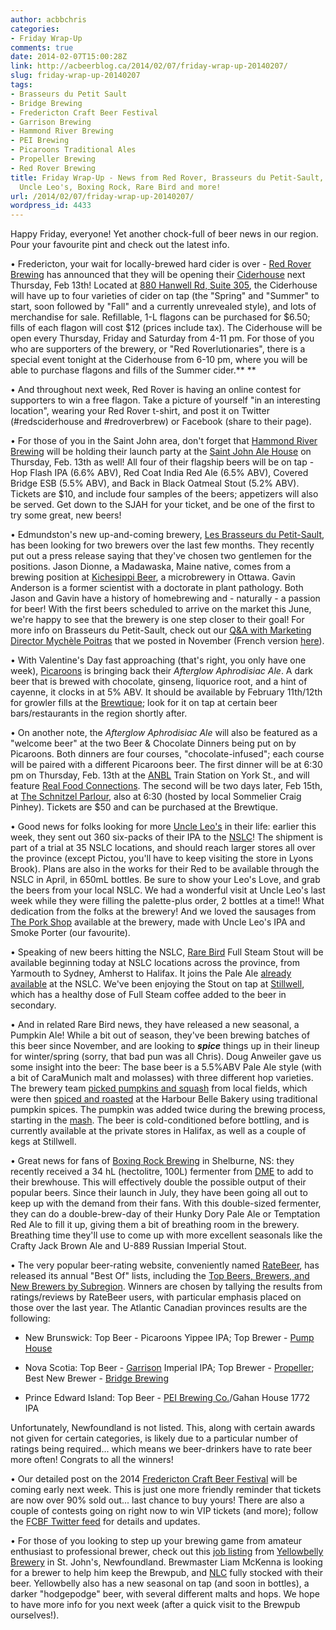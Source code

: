 ```yaml
---
author: acbbchris
categories:
- Friday Wrap-Up
comments: true
date: 2014-02-07T15:00:28Z
link: http://acbeerblog.ca/2014/02/07/friday-wrap-up-20140207/
slug: friday-wrap-up-20140207
tags:
- Brasseurs du Petit Sault
- Bridge Brewing
- Fredericton Craft Beer Festival
- Garrison Brewing
- Hammond River Brewing
- PEI Brewing
- Picaroons Traditional Ales
- Propeller Brewing
- Red Rover Brewing
title: Friday Wrap-Up - News from Red Rover, Brasseurs du Petit-Sault, Picaroons,
  Uncle Leo's, Boxing Rock, Rare Bird and more!
url: /2014/02/07/friday-wrap-up-20140207/
wordpress_id: 4433
---
```


Happy Friday, everyone! Yet another chock-full of beer news in our region. Pour your favourite pint and check out the latest info.

• Fredericton, your wait for locally-brewed hard cider is over - [Red Rover Brewing](http://www.redroverbrew.com/) has announced that they will be opening their [Ciderhouse](http://www.redroverbrew.com/p/where-to-buy.html) next Thursday, Feb 13th! Located at [880 Hanwell Rd, Suite 305](http://goo.gl/maps/nkYfm), the Ciderhouse will have up to four varieties of cider on tap (the "Spring" and "Summer" to start, soon followed by "Fall" and a currently unrevealed style), and lots of merchandise for sale. Refillable, 1-L flagons can be purchased for $6.50; fills of each flagon will cost $12 (prices include tax). The Ciderhouse will be open every Thursday, Friday and Saturday from 4-11 pm. For those of you who are supporters of the brewery, or "Red Roverlutionaries", there is a special event tonight at the Ciderhouse from 6-10 pm, where you will be able to purchase flagons and fills of the Summer cider.**
**

• And throughout next week, Red Rover is having an online contest for supporters to win a free flagon. Take a picture of yourself "in an interesting location", wearing your Red Rover t-shirt, and post it on Twitter (#redsciderhouse and #redroverbrew) or Facebook (share to their page).

• For those of you in the Saint John area, don't forget that [Hammond River Brewing](https://www.facebook.com/hammondriverbrewery) will be holding their launch party at the [Saint John Ale House](http://www.saintjohnalehouse.com/) on Thursday, Feb. 13th as well! All four of their flagship beers will be on tap - Hop Flash IPA (6.6% ABV), Red Coat India Red Ale (6.5% ABV), Covered Bridge ESB (5.5% ABV), and Back in Black Oatmeal Stout (5.2% ABV). Tickets are $10, and include four samples of the beers; appetizers will also be served. Get down to the SJAH for your ticket, and be one of the first to try some great, new beers!

• Edmundston's new up-and-coming brewery, [Les Brasseurs du Petit-Sault](http://brasseurspetitsault.com/), has been looking for two brewers over the last few months. They recently put out a press release saying that they've chosen two gentlemen for the positions. Jason Dionne, a Madawaska, Maine native, comes from a brewing position at [Kichesippi Beer](http://www.kbeer.ca/), a microbrewery in Ottawa. Gavin Anderson is a former scientist with a doctorate in plant pathology. Both Jason and Gavin have a history of homebrewing and - naturally - a passion for beer! With the first beers scheduled to arrive on the market this June, we're happy to see that the brewery is one step closer to their goal! For more info on Brasseurs du Petit-Sault, check out our [Q&A with Marketing Director Mychèle Poitras](http://atlanticcanadabeerblog.wordpress.com/2013/11/20/brasseurs-du-petit-sault-a-new-belgian-style-brewery-opening-next-year-in-new-brunswick/) that we posted in November (French version [here](http://atlanticcanadabeerblog.wordpress.com/2013/11/21/brasseurs-du-petit-sault-un-nouveau-brasserie-style-belge-ouverture-de-lannee-prochaine-au-nouveau-brunswick/)).

• With Valentine's Day fast approaching (that's right, you only have one week), [Picaroons](https://www.facebook.com/picaroons) is bringing back their _Afterglow Aphrodisiac Ale_. A dark beer that is brewed with chocolate, ginseng, liquorice root, and a hint of cayenne, it clocks in at 5% ABV. It should be available by February 11th/12th for growler fills at the [Brewtique](https://www.facebook.com/pages/Picaroons-Brewtique/175733285789133?ref=br_tf); look for it on tap at certain beer bars/restaurants in the region shortly after.

• On another note, the _Afterglow Aphrodisiac Ale_ will also be featured as a "welcome beer" at the two Beer & Chocolate Dinners being put on by Picaroons. Both dinners are four courses, "chocolate-infused"; each course will be paired with a different Picaroons beer. The first dinner will be at 6:30 pm on Thursday, Feb. 13th at the [ANBL](http://www.nbliquor.com/) Train Station on York St., and will feature [Real Food Connections](https://www.facebook.com/Realfoodconnections). The second will be two days later, Feb 15th, at [The Schnitzel Parlour](https://www.facebook.com/TheSchnitzelParlour), also at 6:30 (hosted by local Sommelier Craig Pinhey). Tickets are $50 and can be purchased at the Brewtique.

• Good news for folks looking for more [Uncle Leo's](http://uncleleosbrewery.ca/) in their life: earlier this week, they sent out 360 six-packs of their IPA to the [NSLC](http://www.mynslc.com/)! The shipment is part of a trial at 35 NSLC locations, and should reach larger stores all over the province (except Pictou, you'll have to keep visiting the store in Lyons Brook). Plans are also in the works for their Red to be available through the NSLC in April, in 650mL bottles. Be sure to show your Leo's Love, and grab the beers from your local NSLC. We had a wonderful visit at Uncle Leo's last week while they were filling the palette-plus order, 2 bottles at a time!! What dedication from the folks at the brewery! And we loved the sausages from [The Pork Shop](http://www.theporkshop.ca/) available at the brewery, made with Uncle Leo's IPA and Smoke Porter (our favourite).

• Speaking of new beers hitting the NSLC, [Rare Bird](http://www.rarebirdbeer.com/) Full Steam Stout will be available beginning today at NSLC locations across the province, from Yarmouth to Sydney, Amherst to Halifax. It joins the Pale Ale [already available](http://www.mynslc.com/Pages/ProductAvailability.aspx?ProductId=1018459) at the NSLC. We've been enjoying the Stout on tap at [Stillwell](http://www.barstillwell.com/), which has a healthy dose of Full Steam coffee added to the beer in secondary.

• And in related Rare Bird news, they have released a new seasonal, a Pumpkin Ale! While a bit out of season, they've been brewing batches of this beer since November, and are looking to _**spice**_ things up in their lineup for winter/spring (sorry, that bad pun was all Chris). Doug Anweiler gave us some insight into the beer: The base beer is a 5.5%ABV Pale Ale style (with a bit of CaraMunich malt and molasses) with three different hop varieties. The brewery team [picked pumpkins and squash](http://www.flickr.com/photos/authenticseacoast/10677797473/in/photostream/) from local fields, which were then [spiced and roasted](http://www.flickr.com/photos/authenticseacoast/10691295424/in/photostream/) at the Harbour Belle Bakery using traditional pumpkin spices. The pumpkin was added twice during the brewing process, starting in the [mash](http://flic.kr/p/hk16RR). The beer is cold-conditioned before bottling, and is currently available at the private stores in Halifax, as well as a couple of kegs at Stillwell.

• Great news for fans of [Boxing Rock Brewing](http://www.boxingrock.ca/) in Shelburne, NS: they recently received a 34 hL (hectolitre, 100L) fermenter from [DME](http://dmebrewing.ca/) to add to their brewhouse. This will effectively double the possible output of their popular beers. Since their launch in July, they have been going all out to keep up with the demand from their fans. With this double-sized fermenter, they can do a double-brew-day of their Hunky Dory Pale Ale or Temptation Red Ale to fill it up, giving them a bit of breathing room in the brewery. Breathing time they'll use to come up with more excellent seasonals like the Crafty Jack Brown Ale and U-889 Russian Imperial Stout.

• The very popular beer-rating website, conveniently named [RateBeer](http://www.ratebeer.com/), has released its annual "Best Of" lists, including the [Top Beers, Brewers, and New Brewers by Subregion](http://www.ratebeer.com/RateBeerBest/BestBeers-State2014.asp). Winners are chosen by tallying the results from ratings/reviews by RateBeer users, with particular emphasis placed on those over the last year. The Atlantic Canadian provinces results are the following:

- New Brunswick: Top Beer - Picaroons Yippee IPA; Top Brewer - [Pump House](http://beer.pumphousebrewery.ca/)

- Nova Scotia: Top Beer - [Garrison](http://www.garrisonbrewing.com/) Imperial IPA; Top Brewer - [Propeller](http://www.drinkpropeller.ca/); Best New Brewer - [Bridge Brewing](http://bridgebeer.ca/)

- Prince Edward Island: Top Beer - [PEI Brewing Co.](http://peibrewingcompany.com/)/Gahan House 1772 IPA

Unfortunately, Newfoundland is not listed. This, along with certain awards not given for certain categories, is likely due to a particular number of ratings being required... which means we beer-drinkers have to rate beer more often! Congrats to all the winners!

• Our detailed post on the 2014 [Fredericton Craft Beer Festival](http://www.frederictoncraftbeerfestival.com/) will be coming early next week. This is just one more friendly reminder that tickets are now over 90% sold out... last chance to buy yours! There are also a couple of contests going on right now to win VIP tickets (and more); follow the [FCBF Twitter feed](https://twitter.com/FrederictonBeer) for details and updates.

• For those of you looking to step up your brewing game from amateur enthusiast to professional brewer, check out this [job listing](http://www.jobsinnl.ca/search/en/-1/-1/31/-1/0/-1/-1,-1I/-1/-1/1/4/MB1401306757) from [Yellowbelly Brewery](http://www.yellowbellybrewery.com/) in St. John's, Newfoundland. Brewmaster Liam McKenna is looking for a brewer to help him keep the Brewpub, and [NLC](http://www.nfliquor.com/search/searchresults?&lcid=9&q=Yellowbelly) fully stocked with their beer. Yellowbelly also has a new seasonal on tap (and soon in bottles), a darker "hodgepodge" beer, with several different malts and hops. We hope to have more info for you next week (after a quick visit to the Brewpub ourselves!).

